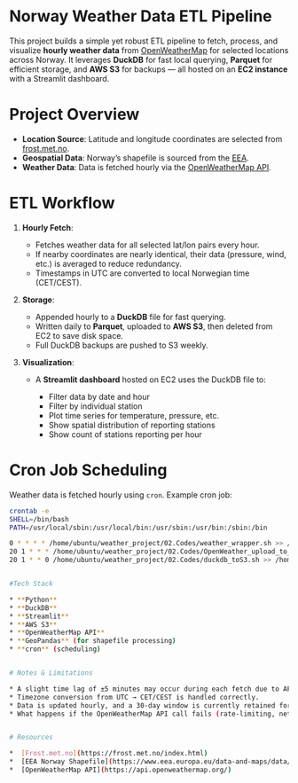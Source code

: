 
# Norway Weather Data ETL Pipeline

This project builds a simple yet robust ETL pipeline to fetch, process, and visualize **hourly weather data** from [OpenWeatherMap](https://api.openweathermap.org/) for selected locations across Norway. It leverages **DuckDB** for fast local querying, **Parquet** for efficient storage, and **AWS S3** for backups — all hosted on an **EC2 instance** with a Streamlit dashboard.



# Project Overview

* **Location Source**: Latitude and longitude coordinates are selected from [frost.met.no](https://frost.met.no/index.html).
* **Geospatial Data**: Norway’s shapefile is sourced from the [EEA](https://www.eea.europa.eu/data-and-maps/data/eea-reference-grids-2/gis-files/norway-shapefile).
* **Weather Data**: Data is fetched hourly via the [OpenWeatherMap API](https://api.openweathermap.org/).



# ETL Workflow

1. **Hourly Fetch**:

   * Fetches weather data for all selected lat/lon pairs every hour.
   * If nearby coordinates are nearly identical, their data (pressure, wind, etc.) is averaged to reduce redundancy.
   * Timestamps in UTC are converted to local Norwegian time (CET/CEST).

2. **Storage**:

   * Appended hourly to a **DuckDB** file for fast querying.
   * Written daily to **Parquet**, uploaded to **AWS S3**, then deleted from EC2 to save disk space.
   * Full DuckDB backups are pushed to S3 weekly.

3. **Visualization**:

   * A **Streamlit dashboard** hosted on EC2 uses the DuckDB file to:

     * Filter data by date and hour
     * Filter by individual station
     * Plot time series for temperature, pressure, etc.
     * Show spatial distribution of reporting stations
     * Show count of stations reporting per hour



# Cron Job Scheduling

Weather data is fetched hourly using `cron`. Example cron job:

```bash
crontab -e
SHELL=/bin/bash
PATH=/usr/local/sbin:/usr/local/bin:/usr/sbin:/usr/bin:/sbin:/bin

0 * * * * /home/ubuntu/weather_project/02.Codes/weather_wrapper.sh >> /home/ubuntu/weather_project/03.Outputs/cron_log_v2.txt 2>&1
20 1 * * * /home/ubuntu/weather_project/02.Codes/OpenWeather_upload_to_s3_v2.sh >> /home/ubuntu/weather_project/03.Outputs/upload_log_v2.txt 2>&1
20 1 * * 0 /home/ubuntu/weather_project/02.Codes/duckdb_toS3.sh >> /home/ubuntu/weather_project/03.Outputs/duckdbupload_log.txt 2>&1


#Tech Stack

* **Python**
* **DuckDB**
* **Streamlit**
* **AWS S3**
* **OpenWeatherMap API**
* **GeoPandas** (for shapefile processing)
* **cron** (scheduling)


# Notes & Limitations

* A slight time lag of ±5 minutes may occur during each fetch due to API/network delays.
* Timezone conversion from UTC → CET/CEST is handled correctly.
* Data is updated hourly, and a 30-day window is currently retained for visualization.
* What happens if the OpenWeatherMap API call fails (rate-limiting, network issue)?


# Resources

*  [Frost.met.no](https://frost.met.no/index.html)
*  [EEA Norway Shapefile](https://www.eea.europa.eu/data-and-maps/data/eea-reference-grids-2/gis-files/norway-shapefile)
*  [OpenWeatherMap API](https://api.openweathermap.org/)
